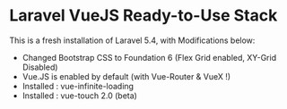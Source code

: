 # Laravel VueJS Ready-to-Use Stack
 This is a fresh installation of Laravel 5.4, with Modifications below:
 - Changed Bootstrap CSS to Foundation 6 (Flex Grid enabled, XY-Grid Disabled)
 - Vue.JS is enabled by default (with Vue-Router & VueX !)
 - Installed : vue-infinite-loading
 - Installed : vue-touch 2.0 (beta)
